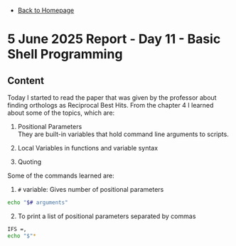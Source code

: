 - [Back to Homepage](/README.md)

# 5 June 2025 Report - Day 11 - Basic Shell Programming

## Content

Today I started to read the paper that was given by the professor about finding orthologs as Reciprocal Best Hits. From the chapter 4 I learned about some of the topics, which are:

1. Positional Parameters  
   They are built-in variables that hold command line arguments to scripts.

2. Local Variables in functions and variable syntax

3. Quoting

Some of the commands learned are:

1. `#` variable: Gives number of positional parameters

```bash
echo "$# arguments"
```

2. To print a list of positional parameters separated by commas

```bash
IFS =,
echo "$"*


```
